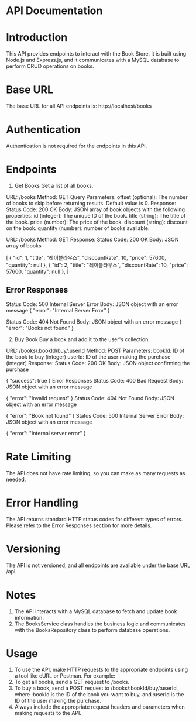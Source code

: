 # API Documentation

# Introduction

This API provides endpoints to interact with the Book Store. It is built using Node.js and Express.js, and it communicates with a MySQL database to perform CRUD operations on books.

# Base URL

The base URL for all API endpoints is: http://localhost/books

# Authentication

Authentication is not required for the endpoints in this API.

# Endpoints

1. Get Books
   Get a list of all books.

URL: /books
Method: GET
Query Parameters:
offset (optional): The number of books to skip before returning results. Default value is 0.
Response:
Status Code: 200 OK
Body: JSON array of book objects with the following properties:
id (integer): The unique ID of the book.
title (string): The title of the book.
price (number): The price of the book.
discount (string): discount on the book.
quantity (number): number of books available.

URL: /books
Method: GET
Response:
Status Code: 200 OK
Body: JSON array of books

[
{
"id": 1,
"title": "레이블라우스",
"discountRate": 10,
"price": 57600,
"quantity": null
},
{
"id": 2,
"title": "레이블라우스",
"discountRate": 10,
"price": 57600,
"quantity": null
},
]

## Error Responses

Status Code: 500 Internal Server Error
Body: JSON object with an error message
{
"error": "Internal Server Error"
}

Status Code: 404 Not Found
Body: JSON object with an error message
{
"error": "Books not found"
}

2. Buy Book
   Buy a book and add it to the user's collection.

URL: /books/:bookId/buy/:userId
Method: POST
Parameters:
bookId: ID of the book to buy (integer)
userId: ID of the user making the purchase (integer)
Response:
Status Code: 200 OK
Body: JSON object confirming the purchase

{
"success": true
}
Error Responses
Status Code: 400 Bad Request
Body: JSON object with an error message

{
"error": "Invalid request"
}
Status Code: 404 Not Found
Body: JSON object with an error message

{
"error": "Book not found"
}
Status Code: 500 Internal Server Error
Body: JSON object with an error message

{
"error": "Internal server error"
}

# Rate Limiting

The API does not have rate limiting, so you can make as many requests as needed.

# Error Handling

The API returns standard HTTP status codes for different types of errors. Please refer to the Error Responses section for more details.

# Versioning

The API is not versioned, and all endpoints are available under the base URL /api.

# Notes

1. The API interacts with a MySQL database to fetch and update book information.
2. The BooksService class handles the business logic and communicates with the BooksRepository class to perform database operations.

# Usage

1. To use the API, make HTTP requests to the appropriate endpoints using a tool like cURL or Postman. For example:
2. To get all books, send a GET request to /books.
3. To buy a book, send a POST request to /books/:bookId/buy/:userId, where :bookId is the ID of the book you want to buy, and :userId is the ID of the user making the purchase.
4. Always include the appropriate request headers and parameters when making requests to the API.
